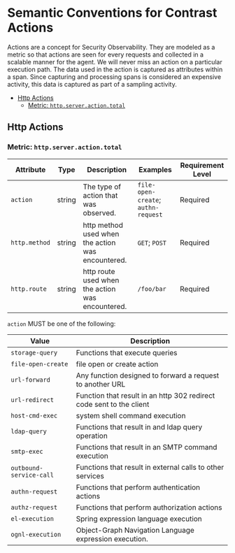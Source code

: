 # Semantic Conventions for Contrast Actions

Actions are a concept for Security Observability. They are modeled as a metric
so that actions are seen for every requests and collected in a scalable
manner for the agent. We will never miss an action on a particular execution path.
The data used in the action is captured as attributes within a span. Since
capturing and processing spans is considered an expensive activity, this data is captured
as part of a sampling activity.

<!-- toc -->

- [Http Actions](#http-actions)
  * [Metric: `http.server.action.total`](#metric-httpserveractiontotal)

<!-- tocstop -->

## Http Actions

### Metric: `http.server.action.total`

<!-- semconv metric.http.server.action.total(full) -->
| Attribute  | Type | Description  | Examples  | Requirement Level |
|---|---|---|---|---|
| `action` | string | The type of action that was observed. | `file-open-create`; `authn-request` | Required |
| `http.method` | string | http method used when the action was encountered. | `GET`; `POST` | Required |
| `http.route` | string | http route used when the action was encountered. | `/foo/bar` | Required |

`action` MUST be one of the following:

| Value  | Description |
|---|---|
| `storage-query` | Functions that execute queries |
| `file-open-create` | file open or create action |
| `url-forward` | Any function designed to forward a request to another URL |
| `url-redirect` | Function that result in an http 302 redirect code sent to the client |
| `host-cmd-exec` | system shell command execution |
| `ldap-query` | Functions that result in and ldap query operation |
| `smtp-exec` | Functions that result in an SMTP command execution |
| `outbound-service-call` | Functions that result in external calls to other services |
| `authn-request` | Functions that perform authentication actions |
| `authz-request` | Functions that perform authorization actions |
| `el-execution` | Spring expression language execution |
| `ognl-execution` | Object-Graph Navigation Language expression execution. |
<!-- endsemconv -->
